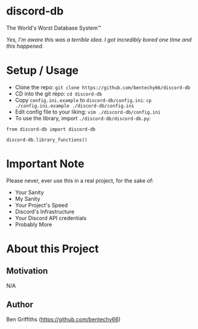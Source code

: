 # discord-db
The World's Worst Database System™

*Yes, I'm aware this was a terrible idea. I got incredibly bored one time and this happened.*

# Setup / Usage
- Clone the repo: `git clone https://github.com/bentechy66/discord-db`
- CD into the git repo: `cd discord-db`
- Copy `config.ini.example` to `discord-db/config.ini`: `cp ./config.ini.example ./discord-db/config.ini`
- Edit config file to your liking: `vim ./discord-db/config.ini`
- To use the library, import `./discord-db/discord-db.py`: 
```python3
from discord-db import discord-db

discord-db.library_functions()
```

# Important Note
Please never, ever use this in a real project, for the sake of:
 - Your Sanity
 - My Sanity
 - Your Project's Speed
 - Discord's Infrastructure
 - Your Discord API credentials
 - Probably More

# About this Project
## Motivation
N/A

## Author
Ben Griffiths (https://github.com/bentechy66)
